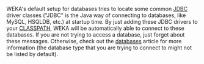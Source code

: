 WEKA's default setup for databases tries to locate some common [JDBC](http://en.wikipedia.org/wiki/jdbc) driver classes ("JDBC" is the Java way of connecting to databases, like MySQL, HSQLDB, etc.) at startup time. By just adding these JDBC drivers to your [CLASSPATH](../classpath.md), WEKA will be automatically able to connect to these databases. If you are not trying to access a database, just forget about these messages. Otherwise, check out the [databases](../databases.md) article for more information (the database type that you are trying to connect to might not be listed by default).
